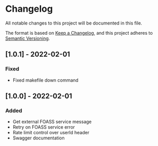 # Changelog

All notable changes to this project will be documented in this file.

The format is based on [Keep a Changelog](https://keepachangelog.com/en/1.0.0/), and this project adheres
to [Semantic Versioning](https://semver.org/spec/v2.0.0.html).

## [1.0.1] - 2022-02-01

### Fixed

* Fixed makefile down command

## [1.0.0] - 2022-02-01

### Added

* Get external FOASS service message
* Retry on FOASS service error
* Rate limit control over userId header
* Swagger documentation
